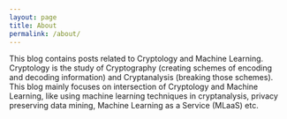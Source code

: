 ```yaml
---
layout: page
title: About
permalink: /about/
---
```


This blog contains posts related to Cryptology and Machine Learning. Cryptology is the study of Cryptography (creating
schemes of encoding and decoding information) and Cryptanalysis (breaking those schemes). This blog mainly 
focuses on intersection of Cryptology and Machine Learning, like using machine learning techniques in
cryptanalysis, privacy preserving data mining, Machine Learning as a Service (MLaaS) etc.
